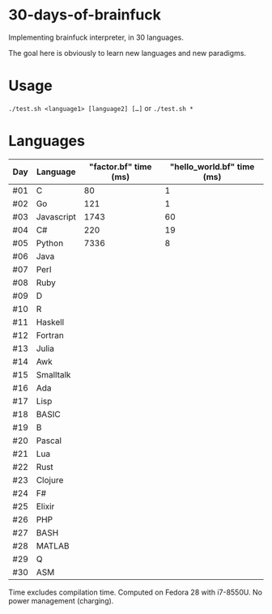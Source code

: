 # 30-days-of-brainfuck
Implementing brainfuck interpreter, in 30 languages.

The goal here is obviously to learn new languages and new paradigms.

# Usage
`./test.sh <language1> [language2] […]` or `./test.sh *`

# Languages
| Day | Language   | "factor.bf" time (ms) | "hello_world.bf" time (ms) |
|-----|------------|-----------------------|-----------------------------
| #01 | C          | 80                    | 1                          |
| #02 | Go         | 121                   | 1                          |
| #03 | Javascript | 1743                  | 60                         |
| #04 | C#         | 220                   | 19                         |
| #05 | Python     | 7336                  | 8                          |
| #06 | Java       | | |
| #07 | Perl       | | |
| #08 | Ruby       | | |
| #09 | D          | | |
| #10 | R          | | |
| #11 | Haskell    | | |
| #12 | Fortran    | | |
| #13 | Julia      | | |
| #14 | Awk        | | |
| #15 | Smalltalk  | | |
| #16 | Ada        | | |
| #17 | Lisp       | | |
| #18 | BASIC      | | |
| #19 | B          | | |
| #20 | Pascal     | | |
| #21 | Lua        | | |
| #22 | Rust       | | |
| #23 | Clojure    | | |
| #24 | F#         | | |
| #25 | Elixir     | | |
| #26 | PHP        | | |
| #27 | BASH       | | |
| #28 | MATLAB     | | |
| #29 | Q          | | |
| #30 | ASM        | | |

Time excludes compilation time.
Computed on Fedora 28 with i7-8550U.
No power management (charging).
